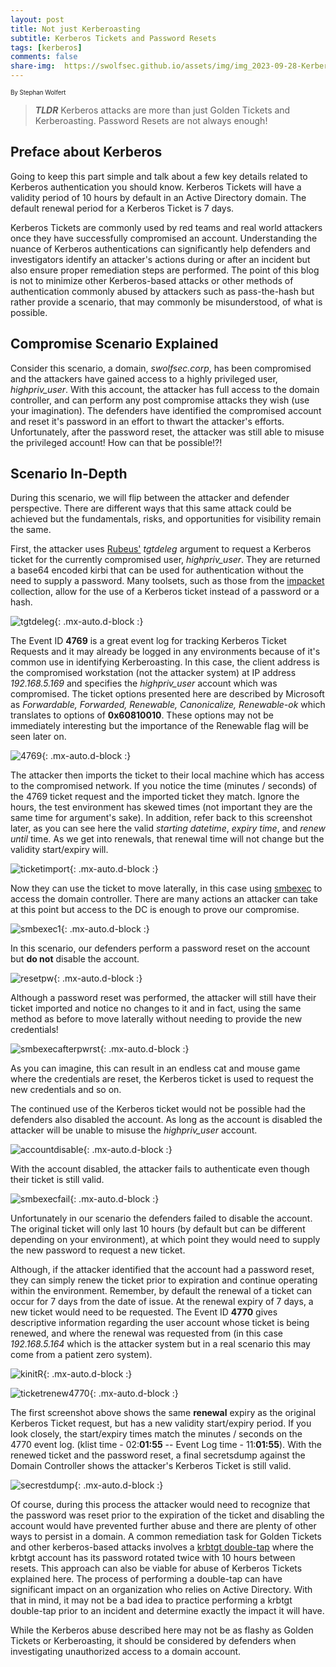 ```yaml
---
layout: post
title: Not just Kerberoasting
subtitle: Kerberos Tickets and Password Resets
tags: [kerberos]
comments: false
share-img:  https://swolfsec.github.io/assets/img/img_2023-09-28-Kerberos-PW/kerberos.jpg
---
```

<sub><sup>By Stephan Wolfert </sup></sub>

> **_TLDR_** Kerberos attacks are more than just Golden Tickets and Kerberoasting. Password Resets are not always enough!

## Preface about Kerberos 

Going to keep this part simple and talk about a few key details related to Kerberos authentication you should know. Kerberos Tickets will have a validity period of 10 hours by default in an Active Directory domain. The default renewal period for a Kerberos Ticket is 7 days. 

Kerberos Tickets are commonly used by red teams and real world attackers once they have successfully compromised an account. Understanding the nuance of Kerberos authentications can significantly help defenders and investigators identify an attacker's actions during or after an incident but also ensure proper remediation steps are performed. The point of this blog is not to minimize other Kerberos-based attacks or other methods of authentication commonly abused by attackers such as pass-the-hash but rather provide a scenario, that may commonly be misunderstood, of what is possible. 

## Compromise Scenario Explained

Consider this scenario, a domain, _swolfsec.corp_, has been compromised and the attackers have gained access to a highly privileged user, _highpriv_user_. With this account, the attacker has full access to the domain controller, and can perform any post compromise attacks they wish (use your imagination). The defenders have identified the compromised account and reset it's password in an effort to thwart the attacker's efforts. Unfortunately, after the password reset, the attacker was still able to misuse the privileged account! How can that be possible!?! 

## Scenario In-Depth 

During this scenario, we will flip between the attacker and defender perspective. There are different ways that this same attack could be achieved but the fundamentals, risks, and opportunities for visibility remain the same. 

First, the attacker uses [Rubeus'](https://github.com/GhostPack/Rubeus#tgtdeleg) _tgtdeleg_ argument to request a Kerberos ticket for the currently compromised user, _highpriv_user_. They are returned a base64 encoded kirbi that can be used for authentication without the need to supply a password. Many toolsets, such as those from the [impacket](https://github.com/fortra/impacket) collection, allow for the use of a Kerberos ticket instead of a password or a hash.

![tgtdeleg](https://swolfsec.github.io/assets/img/img_2023-09-28-Kerberos-PW/1_tgtdeleg.PNG){: .mx-auto.d-block :}

The Event ID **4769** is a great event log for tracking Kerberos Ticket Requests and it may already be logged in any environments because of it's common use in identifying Kerberoasting. In this case, the client address is the compromised workstation (not the attacker system) at IP address _192.168.5.169_ and specifies the _highpriv_user_ account which was compromised. The ticket options presented here are described by Microsoft as _Forwardable, Forwarded, Renewable, Canonicalize, Renewable-ok_ which translates to options of **0x60810010**. These options may not be immediately interesting but the importance  of the Renewable flag will be seen later on. 

![4769](https://swolfsec.github.io/assets/img/img_2023-09-28-Kerberos-PW/2_ticketrequest4769.PNG){: .mx-auto.d-block :} 

The attacker then imports the ticket to their local machine which has access to the compromised network. If you notice the time (minutes / seconds) of the 4769 ticket request and the imported ticket they match. Ignore the hours, the test environment has skewed times (not important they are the same time for argument's sake). In addition, refer back to this screenshot later, as you can see here the valid _starting datetime_, _expiry time_, and _renew until_ time. As we get into renewals, that renewal time will not change but the validity start/expiry will. 

![ticketimport](https://swolfsec.github.io/assets/img/img_2023-09-28-Kerberos-PW/3_ticketimported.PNG){: .mx-auto.d-block :}  

Now they can use the ticket to move laterally, in this case using [smbexec](https://github.com/fortra/impacket/blob/master/examples/smbexec.py) to access the domain controller. There are many actions an attacker can take at this point but access to the DC is enough to prove our compromise. 

![smbexec1](https://swolfsec.github.io/assets/img/img_2023-09-28-Kerberos-PW/4_smbexec_latmvmt1.PNG){: .mx-auto.d-block :}  

In this scenario, our defenders perform a password reset on the account but **do not** disable the account. 

![resetpw](https://swolfsec.github.io/assets/img/img_2023-09-28-Kerberos-PW/5_resetpw.PNG){: .mx-auto.d-block :}  

Although a password reset was performed, the attacker will still have their ticket imported and notice no changes to it and in fact, using the same method as before to move laterally without needing to provide the new credentials!

![smbexecafterpwrst](https://swolfsec.github.io/assets/img/img_2023-09-28-Kerberos-PW/8_smbexec_latmvmt2_afterpwreset.PNG){: .mx-auto.d-block :}  

As you can imagine, this can result in an endless cat and mouse game where the credentials are reset, the Kerberos ticket is used to request the new credentials and so on. 

The continued use of the Kerberos ticket would not be possible had the defenders also disabled the account. As long as the account is disabled the attacker will be unable to misuse the _highpriv_user_ account. 

![accountdisable](https://swolfsec.github.io/assets/img/img_2023-09-28-Kerberos-PW/9_accountdisable.PNG){: .mx-auto.d-block :}  

With the account disabled, the attacker fails to authenticate even though their ticket is still valid.

![smbexecfail](https://swolfsec.github.io/assets/img/img_2023-09-28-Kerberos-PW/10_failuretosmbexec_accountdisabled.PNG){: .mx-auto.d-block :}  

Unfortunately in our scenario the defenders failed to disable the account. The original ticket will only last 10 hours (by default but can be different depending on your environment), at which point they would need to supply the new password to request a new ticket. 

Although, if the attacker identified that the account had a password reset, they can simply renew the ticket prior to expiration and continue operating within the environment. Remember, by default the renewal of a ticket can occur for 7 days from the date of issue. At the renewal expiry of 7 days, a new ticket would need to be requested. The Event ID **4770** gives descriptive information regarding the user account whose ticket is being renewed, and where the renewal was requested from (in this case _192.168.5.164_ which is the attacker system but in a real scenario this may come from a patient zero system).

![kinitR](https://swolfsec.github.io/assets/img/img_2023-09-28-Kerberos-PW/11_kinit-R.PNG){: .mx-auto.d-block :}  

![ticketrenew4770](https://swolfsec.github.io/assets/img/img_2023-09-28-Kerberos-PW/13_TicketRenewal4770.PNG){: .mx-auto.d-block :}  

The first screenshot above shows the same **renewal** expiry as the original Kerberos Ticket request, but has a new validity start/expiry period. If you look closely, the start/expiry times match the minutes / seconds on the 4770 event log. (klist time - 02:**01:55** -- Event Log time - 11:**01:55**). With the renewed ticket and the password reset, a final secretsdump against the Domain Controller shows the attacker's Kerberos Ticket is still valid.  

![secrestdump](https://swolfsec.github.io/assets/img/img_2023-09-28-Kerberos-PW/12_secretsdumpafterrenewal.PNG){: .mx-auto.d-block :}  

Of course, during this process the attacker would need to recognize that the password was reset prior to the expiration of the ticket and disabling the account would have prevented further abuse and there are plenty of other ways to persist in a domain. A common remediation task for Golden Tickets and other kerberos-based attacks involves a [krbtgt double-tap](https://learn.microsoft.com/en-us/windows-server/identity/ad-ds/manage/forest-recovery-guide/ad-forest-recovery-reset-the-krbtgt-password) where the krbtgt account has its password rotated twice with 10 hours between resets. This approach can also be viable for abuse of Kerberos Tickets explained here. The process of performing a double-tap can have significant impact on an organization who relies on Active Directory. With that in mind, it may not be a bad idea to practice performing a krbtgt double-tap prior to an incident and determine exactly the impact it will have. 

While the Kerberos abuse described here may not be as flashy as Golden Tickets or Kerberoasting, it should be considered by defenders when investigating unauthorized access to a domain account. 
